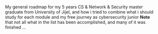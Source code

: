 My general roadmap for my 5 years CS & Network & Security master graduate from University of Jijel, and how i tried to combine what i should study for each module and my free journey as cybersecurity junior
**Note** that not all what in the list has been accomplished, and many of it was finished …
